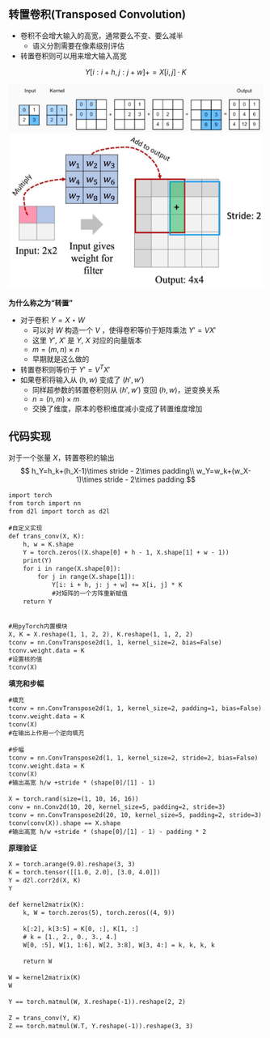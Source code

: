 ## 转置卷积(Transposed Convolution)
- 卷积不会增大输入的高宽，通常要么不变、要么减半
  - 语义分割需要在像素级别评估
- 转置卷积则可以用来增大输入高宽

$$Y[i:i+h,j:j+w]+=X[i,j]\cdot K$$

![](\Images/037-01.png)
![](\Images/037-02.jpg)

**为什么称之为“转置”**

- 对于卷积 $Y=X\star W$
  - 可以对 $W$ 构造一个 $V$ ，使得卷积等价于矩阵乘法 $Y\prime=VX\prime$
  - 这里 $Y\prime,\ X\prime$ 是 $Y,\ X$ 对应的向量版本
  - $m = (m, n) \times n$
  - 早期就是这么做的
- 转置卷积则等价于 $Y\prime=V^TX\prime$
- 如果卷积将输入从 $(h, w)$ 变成了 $(h\prime, w\prime)$
  - 同样超参数的转置卷积则从 $(h\prime, w\prime)$ 变回 $(h, w)$，逆变换关系
  - $n = (n, m) \times m$
  - 交换了维度，原本的卷积维度减小变成了转置维度增加

## 代码实现
对于一个张量 $X$，转置卷积的输出
$$
h_Y=h_k+(h_X-1)\times stride - 2\times padding\\
w_Y=w_k+(w_X-1)\times stride - 2\times padding
$$
```
import torch
from torch import nn
from d2l import torch as d2l

#自定义实现
def trans_conv(X, K):
    h, w = K.shape
    Y = torch.zeros((X.shape[0] + h - 1, X.shape[1] + w - 1))
    print(Y)
    for i in range(X.shape[0]):
        for j in range(X.shape[1]):
            Y[i: i + h, j: j + w] += X[i, j] * K
            #对矩阵的一个方阵重新赋值
    return Y


#用pyTorch内置模块
X, K = X.reshape(1, 1, 2, 2), K.reshape(1, 1, 2, 2)
tconv = nn.ConvTranspose2d(1, 1, kernel_size=2, bias=False)
tconv.weight.data = K
#设置核的值
tconv(X)
```
**填充和步幅**

```
#填充
tconv = nn.ConvTranspose2d(1, 1, kernel_size=2, padding=1, bias=False)
tconv.weight.data = K
tconv(X)
#在输出上作用一个逆向填充

#步幅
tconv = nn.ConvTranspose2d(1, 1, kernel_size=2, stride=2, bias=False)
tconv.weight.data = K
tconv(X)
#输出高宽 h/w +stride * (shape[0]/[1] - 1)

X = torch.rand(size=(1, 10, 16, 16))
conv = nn.Conv2d(10, 20, kernel_size=5, padding=2, stride=3)
tconv = nn.ConvTranspose2d(20, 10, kernel_size=5, padding=2, stride=3)
tconv(conv(X)).shape == X.shape
#输出高宽 h/w +stride * (shape[0]/[1] - 1) - padding * 2

```

**原理验证**

```
X = torch.arange(9.0).reshape(3, 3)
K = torch.tensor([[1.0, 2.0], [3.0, 4.0]])
Y = d2l.corr2d(X, K)
Y

def kernel2matrix(K):
    k, W = torch.zeros(5), torch.zeros((4, 9))

    k[:2], k[3:5] = K[0, :], K[1, :]
    # k = [1., 2., 0., 3., 4.]
    W[0, :5], W[1, 1:6], W[2, 3:8], W[3, 4:] = k, k, k, k

    return W

W = kernel2matrix(K)
W

Y == torch.matmul(W, X.reshape(-1)).reshape(2, 2)

Z = trans_conv(Y, K)
Z == torch.matmul(W.T, Y.reshape(-1)).reshape(3, 3)
```